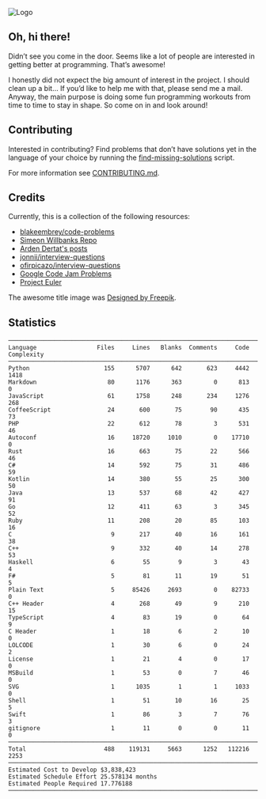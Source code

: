 ![Logo](assets/workplace.png)

## Oh, hi there!

Didn’t see you come in the door. Seems like a lot of people are interested in
getting better at programming. That’s awesome!  

I honestly did not expect the big amount of interest in the project. I should
clean up a bit… If you’d like to help me with that, please send me a mail.
Anyway, the main purpose is doing some fun programming workouts from time to
time to stay in shape. So come on in and look around!

## Contributing

Interested in contributing? Find problems that don’t have solutions yet in the
language of your choice by running the
[find-missing-solutions](find-missing-solutions) script.

For more information see [CONTRIBUTING.md](CONTRIBUTING.md).

## Credits

Currently, this is a collection of the following resources:

  * [blakeembrey/code-problems](https://github.com/blakeembrey/code-problems)
  * [Simeon Willbanks Repo](https://github.com/simeonwillbanks/google-interview-questions/tree/master/questions)
  * [Arden Dertat's posts](http://www.ardendertat.com/2012/01/09/programming-interview-questions/)
  * [jonnii/interview-questions](https://github.com/jonnii/interview-questions)
  * [ofirpicazo/interview-questions](https://github.com/ofirpicazo/interview-questions/tree/master/python)
  * [Google Code Jam Problems](https://code.google.com/codejam/)
  * [Project Euler](https://projecteuler.net/)

The awesome title image was [Designed by Freepik](http://www.freepik.com).

## Statistics

```
───────────────────────────────────────────────────────────────────────────────
Language                 Files     Lines   Blanks  Comments     Code Complexity
───────────────────────────────────────────────────────────────────────────────
Python                     155      5707      642       623     4442       1418
Markdown                    80      1176      363         0      813          0
JavaScript                  61      1758      248       234     1276        268
CoffeeScript                24       600       75        90      435         73
PHP                         22       612       78         3      531         46
Autoconf                    16     18720     1010         0    17710          0
Rust                        16       663       75        22      566         46
C#                          14       592       75        31      486         59
Kotlin                      14       380       55        25      300         50
Java                        13       537       68        42      427         91
Go                          12       411       63         3      345         52
Ruby                        11       208       20        85      103         16
C                            9       217       40        16      161         38
C++                          9       332       40        14      278         53
Haskell                      6        55        9         3       43          4
F#                           5        81       11        19       51          5
Plain Text                   5     85426     2693         0    82733          0
C++ Header                   4       268       49         9      210         15
TypeScript                   4        83       19         0       64          9
C Header                     1        18        6         2       10          0
LOLCODE                      1        30        6         0       24          2
License                      1        21        4         0       17          0
MSBuild                      1        53        0         7       46          0
SVG                          1      1035        1         1     1033          0
Shell                        1        51       10        16       25          5
Swift                        1        86        3         7       76          3
gitignore                    1        11        0         0       11          0
───────────────────────────────────────────────────────────────────────────────
Total                      488    119131     5663      1252   112216       2253
───────────────────────────────────────────────────────────────────────────────
Estimated Cost to Develop $3,838,423
Estimated Schedule Effort 25.578134 months
Estimated People Required 17.776188
───────────────────────────────────────────────────────────────────────────────
```
